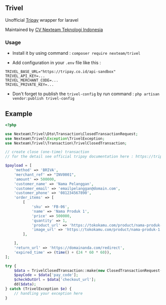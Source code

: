 ## Trivel

Unofficial [Tripay](https://tripay.co.id/) wrapper for laravel 

Maintained by [CV Nexteam Teknologi Indonesia](https://www.nexteam.id/)

### Usage

- Install it by using command : `composer require nexteam/trivel`

- Add configuration in your `.env` file like this : 

```
TRIVEL_BASE_URL="https://tripay.co.id/api-sandbox"
TRIVEL_API_KEY=...
TRIVEL_MERCHANT_CODE=...
TRIVEL_PRIVATE_KEY=...
```

- Don't forget to publish the `trivel-config` by run command : `php artisan vendor:publish trivel-config`

## Example

```php
<?php

use Nexteam\Trivel\Dto\Transaction\ClosedTransactionRequest;
use Nexteam\Trivel\Exception\TrivelException;
use Nexteam\Trivel\Transaction\TrivelClosedTransaction;

// create close (one-time) transaction
// for the detail see official tripay documentation here : https://tripay.co.id/developer?tab=transaction-create

$payload = [
    'method' => 'BRIVA',
    'merchant_ref' => "INV0001",
    'amount' => 500000,
    'customer_name' => 'Nama Pelanggan',
    'customer_email' => 'emailpelanggan@domain.com',
    'customer_phone' => '081234567890',
    'order_items' => [
        [
            'sku' => 'FB-06',
            'name' => 'Nama Produk 1',
            'price' => 500000,
            'quantity' => 1,
            'product_url' => 'https://tokokamu.com/product/nama-produk-1',
            'image_url' => 'https://tokokamu.com/product/nama-produk-1.jpg',
        ],

    ],
    'return_url' => 'https://domainanda.com/redirect',
    'expired_time' => (time() + (24 * 60 * 60)),
];

try {
    $data = TrivelClosedTransaction::make(new ClosedTransactionRequest($payload["merchant_ref"], $payload["amount"], $payload));
    $payCode = $data['pay_code'];
    $checkOutUrl = $data['checkout_url'];
    dd($data);
} catch (TrivelException $e) {
    // handling your exception here
}
```

